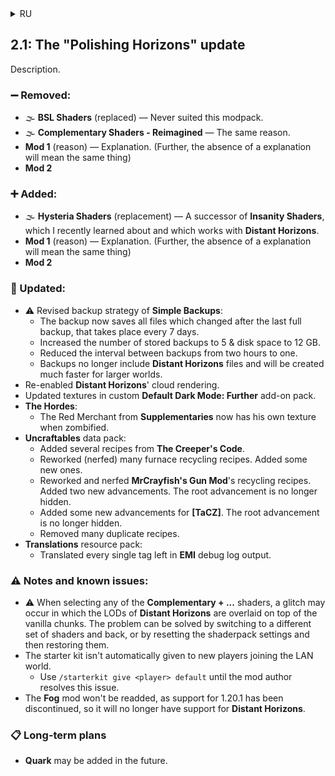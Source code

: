 <details>
<summary>RU</summary>

## 2.1: Обновление «Полировка Горизонтов»

Описание.

### ➖ Удалено:

- 🌫 **BSL Shaders** (заменён) — Никогда не подходили этому модпаку.
- 🌫 **Complementary Shaders - Reimagined** — Та же причина.
- **Mod 1** (причина) — Пояснение. (Далее отсутствие пояснения будет означать это же)
- **Mod 2**

### ➕ Добавлено:

- 🌫 **Hysteria Shaders** (замена) — Преемник **Insanity Shaders**, о которой я недавно узнал и которая работает с **Distant Horizons**.
- **Mod 1** (причина) — Пояснение. (Далее отсутствие пояснения будет означать это же)
- **Mod 2**

### 🔁 Обновлено:

- ⚠ Пересмотрена стратегия резервного копирования в **Simple Backups**:
  - Теперь резервная копия сохраняет все файлы, которые были изменены после последнего полного резервного копирования, происходящего раз в 7 дней.
  - Количество резервных копий увеличено до 5, а место на диске до 12 Гбайт.
  - Интервал между резервным копированием уменьшен с двух часов до одного.
  - Резервные копии больше не включают файлы **Distant Horizons** и станут создаваться намного быстрее для больших миров.
- Возвращена отрисовка облаков из **Distant Horizons**.
- Обновлены текстуры в пользовательском наборе-дополнении **Default Dark Mode: Further**.
- **The Hordes**:
  - Деловой торговец из **Supplementaries** теперь имеет собственную текстуру при зомбифицировании.
- Набор данных **Uncraftables**:
  - Добавлено несколько рецептов из **The Creeper's Code**.
  - Переработаны (ухудшены) многие рецепты переработки в печи. Добавлено несколько новых.
  - Переработаны рецепты переработки для **MrCrayfish's Gun Mod**, уменьшен их выход. Добавлено два новых достижения. Корневое достижение более не является скрытым.
  - Добавлено несколько новых достижений для **[TaCZ]**. Корневое достижение более не является скрытым.
  - Убраны многие дублирующиеся рецепты.
- Набор ресурсов **Translations**:
  - Переведены все до единого теги, оставшиеся в выходных данных журнала отладки **EMI**.

### ⚠ Примечания и известные проблемы:

- ⚠ При выборе какого-либо из шейдеров **Complementary + ...** возможен сбой, при котором происходит наложения чанков детализации **Distant Horizons** поверх ванильных чанков. Проблема может быть решена при переключении на другой набор шейдеров и обратно, либо же сбросом настроек шейдера и последующим их восстановлением.
- Стартовый набор не выдаётся автоматически новым игрокам, присоединяющимся к локальному миру.
  - Используйте `/starterkit give <игрок> default`, пока автор мода не решит эту проблему.
- Мод **Fog** не будет возвращён, так как поддержка 1.20.1 прекращена, поэтому у него уже не появится поддержка **Distant Horizons**.

### 📋 Долгосрочные планы

- В будущем может быть добавлен **Quark**.

</details>

## 2.1: The "Polishing Horizons" update

Description.

### ➖ Removed:

- 🌫 **BSL Shaders** (replaced) — Never suited this modpack.
- 🌫 **Complementary Shaders - Reimagined** — The same reason.
- **Mod 1** (reason) — Explanation. (Further, the absence of a explanation will mean the same thing)
- **Mod 2**

### ➕ Added:

- 🌫 **Hysteria Shaders** (replacement) — A successor of **Insanity Shaders**, which I recently learned about and which works with **Distant Horizons**.
- **Mod 1** (reason) — Explanation. (Further, the absence of a explanation will mean the same thing)
- **Mod 2**

### 🔁 Updated:

- ⚠ Revised backup strategy of **Simple Backups**:
  - The backup now saves all files which changed after the last full backup, that takes place every 7 days.
  - Increased the number of stored backups to 5 & disk space to 12 GB.
  - Reduced the interval between backups from two hours to one.
  - Backups no longer include **Distant Horizons** files and will be created much faster for larger worlds.
- Re-enabled **Distant Horizons**' cloud rendering.
- Updated textures in custom **Default Dark Mode: Further** add-on pack.
- **The Hordes**:
  - The Red Merchant from **Supplementaries** now has his own texture when zombified.
- **Uncraftables** data pack:
  - Added several recipes from **The Creeper's Code**.
  - Reworked (nerfed) many furnace recycling recipes. Added some new ones.
  - Reworked and nerfed **MrCrayfish's Gun Mod**'s recycling recipes. Added two new advancements. The root advancement is no longer hidden.
  - Added some new advancements for **[TaCZ]**. The root advancement is no longer hidden.
  - Removed many duplicate recipes.
- **Translations** resource pack:
  - Translated every single tag left in **EMI** debug log output.

### ⚠ Notes and known issues:

- ⚠ When selecting any of the **Complementary + ...** shaders, a glitch may occur in which the LODs of **Distant Horizons** are overlaid on top of the vanilla chunks. The problem can be solved by switching to a different set of shaders and back, or by resetting the shaderpack settings and then restoring them.
- The starter kit isn't automatically given to new players joining the LAN world.
  - Use `/starterkit give <player> default` until the mod author resolves this issue.
- The **Fog** mod won't be readded, as support for 1.20.1 has been discontinued, so it will no longer have support for **Distant Horizons**.

### 📋 Long-term plans

- **Quark** may be added in the future.
